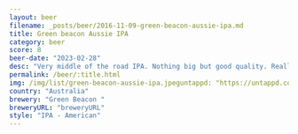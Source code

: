 ```yaml
---
layout: beer
filename: _posts/beer/2016-11-09-green-beacon-aussie-ipa.md
title: Green beacon Aussie IPA
category: beer
score: 8
beer-date: "2023-02-28"
desc: "Very middle of the road IPA. Nothing big but good quality. Really nice sweet grapefruit at the end"
permalink: /beer/:title.html
img: /img/list/green-beacon-aussie-ipa.jpeguntappd: "https://untappd.com/b/green-beacon--aussie-ipa/5118785"
country: "Australia"
brewery: "Green Beacon "
breweryURL: "breweryURL"
style: "IPA - American"
---
```

